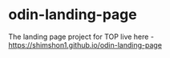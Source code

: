 # odin-landing-page
The landing page project for TOP
live here - https://shimshon1.github.io/odin-landing-page